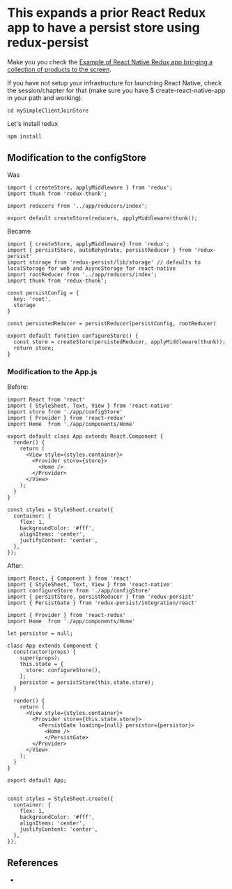 # This expands a prior React Redux app to have a persist store using redux-persist

Make you you check the [Example of React Native Redux app bringing a collection of products to the screen](https://github.com/taboca/doc-js-example-react-native-redux-join-jogic-store).

If you have not setup your infrastructure for launching React Native, check the session/chapter for that (make sure you have $ create-react-native-app in your path and working).


```
cd mySimpleClientJoinStore
```

Let's install redux
```
npm install
```

## Modification to the configStore

Was
```
import { createStore, applyMiddleware } from 'redux';
import thunk from 'redux-thunk';

import reducers from '../app/reducers/index';

export default createStore(reducers, applyMiddleware(thunk));
```

Became

```
import { createStore, applyMiddleware} from 'redux';
import { persistStore, autoRehydrate, persistReducer } from 'redux-persist'
import storage from 'redux-persist/lib/storage' // defaults to localStorage for web and AsyncStorage for react-native
import rootReducer from '../app/reducers/index';
import thunk from 'redux-thunk';

const persistConfig = {
  key: 'root',
  storage
}

const persistedReducer = persistReducer(persistConfig, rootReducer)

export default function configureStore() {
  const store = createStore(persistedReducer, applyMiddleware(thunk));
  return store;
}
```

### Modification to the App.js

Before:
```
import React from 'react'
import { StyleSheet, Text, View } from 'react-native'
import store from './app/configStore'
import { Provider } from 'react-redux'
import Home  from './app/components/Home'

export default class App extends React.Component {
  render() {
    return (
      <View style={styles.container}>
        <Provider store={store}>
          <Home />
        </Provider>
      </View>
    );
  }
}

const styles = StyleSheet.create({
  container: {
    flex: 1,
    backgroundColor: '#fff',
    alignItems: 'center',
    justifyContent: 'center',
  },
});

```

After:

```
import React, { Component } from 'react'
import { StyleSheet, Text, View } from 'react-native'
import configureStore from './app/configStore'
import { persistStore, persistReducer } from 'redux-persist'
import { PersistGate } from 'redux-persist/integration/react'

import { Provider } from 'react-redux'
import Home  from './app/components/Home'

let persistor = null;

class App extends Component {
  constructor(props) {
    super(props);
    this.state = {
      store: configureStore(),
    };
    persistor = persistStore(this.state.store);
  }

  render() {
    return (
      <View style={styles.container}>
        <Provider store={this.state.store}>
          <PersistGate loading={null} persistor={persistor}>
            <Home />
            </PersistGate>
        </Provider>
      </View>
    );
  }
}

export default App;


const styles = StyleSheet.create({
  container: {
    flex: 1,
    backgroundColor: '#fff',
    alignItems: 'center',
    justifyContent: 'center',
  },
});

```

## References

*
